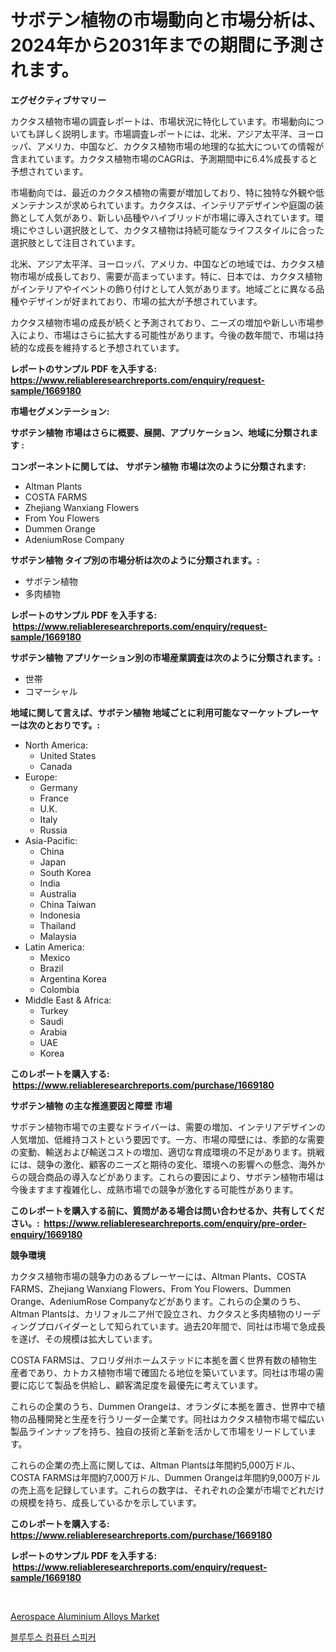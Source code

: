 <p><h1>サボテン植物の市場動向と市場分析は、2024年から2031年までの期間に予測されます。</h1></p><p><strong>エグゼクティブサマリー</strong></p>
<p><p>カクタス植物市場の調査レポートは、市場状況に特化しています。市場動向についても詳しく説明します。市場調査レポートには、北米、アジア太平洋、ヨーロッパ、アメリカ、中国など、カクタス植物市場の地理的な拡大についての情報が含まれています。カクタス植物市場のCAGRは、予測期間中に6.4%成長すると予想されています。</p><p>市場動向では、最近のカクタス植物の需要が増加しており、特に独特な外観や低メンテナンスが求められています。カクタスは、インテリアデザインや庭園の装飾として人気があり、新しい品種やハイブリッドが市場に導入されています。環境にやさしい選択肢として、カクタス植物は持続可能なライフスタイルに合った選択肢として注目されています。</p><p>北米、アジア太平洋、ヨーロッパ、アメリカ、中国などの地域では、カクタス植物市場が成長しており、需要が高まっています。特に、日本では、カクタス植物がインテリアやイベントの飾り付けとして人気があります。地域ごとに異なる品種やデザインが好まれており、市場の拡大が予想されています。</p><p>カクタス植物市場の成長が続くと予測されており、ニーズの増加や新しい市場参入により、市場はさらに拡大する可能性があります。今後の数年間で、市場は持続的な成長を維持すると予想されています。</p></p>
<p><strong>レポートのサンプル PDF を入手する: <a href="https://www.reliableresearchreports.com/enquiry/request-sample/1669180">https://www.reliableresearchreports.com/enquiry/request-sample/1669180</a></strong></p>
<p><strong>市場セグメンテーション:</strong></p>
<p><strong> サボテン植物 市場はさらに概要、展開、アプリケーション、地域に分類されます :</strong></p>
<p><strong>コンポーネントに関しては、 サボテン植物 市場は次のように分類されます: &nbsp;</strong></p>
<p><ul><li>Altman Plants</li><li>COSTA FARMS</li><li>Zhejiang Wanxiang Flowers</li><li>From You Flowers</li><li>Dummen Orange</li><li>AdeniumRose Company</li></ul></p>
<p><strong> サボテン植物 タイプ別の市場分析は次のように分類されます。:</strong></p>
<p><ul><li>サボテン植物</li><li>多肉植物</li></ul></p>
<p><strong>レポートのサンプル PDF を入手する: &nbsp;<a href="https://www.reliableresearchreports.com/enquiry/request-sample/1669180">https://www.reliableresearchreports.com/enquiry/request-sample/1669180</a></strong></p>
<p><strong> サボテン植物 アプリケーション別の市場産業調査は次のように分類されます。:</strong></p>
<p><ul><li>世帯</li><li>コマーシャル</li></ul></p>
<p><strong>地域に関して言えば、サボテン植物 地域ごとに利用可能なマーケットプレーヤーは次のとおりです。:</strong></p>
<p><ul>
    <li>
        North America:
        <ul>
            <li>United States</li>
            <li>Canada</li>
        </ul>
    </li>
    <li>
        Europe:
        <ul>
            <li>Germany</li>
            <li>France</li>
            <li>U.K.</li>
            <li>Italy</li>
            <li>Russia</li>
        </ul>
    </li>
    <li>
        Asia-Pacific:
        <ul>
            <li>China</li>
            <li>Japan</li>
            <li>South Korea</li>
            <li>India</li>
            <li>Australia</li>
            <li>China Taiwan</li>
            <li>Indonesia</li>
            <li>Thailand</li>
            <li>Malaysia</li>
        </ul>
    </li>
    <li>
        Latin America:
        <ul>
            <li>Mexico</li>
            <li>Brazil</li>
            <li>Argentina Korea</li>
            <li>Colombia</li>
        </ul>
    </li>
    <li>
        Middle East & Africa:
        <ul>
            <li>Turkey</li>
            <li>Saudi</li>
            <li>Arabia</li>
            <li>UAE</li>
            <li>Korea</li>
        </ul>
    </li>
    </ul></p>
<p><strong>このレポートを購入する: &nbsp;<a href="https://www.reliableresearchreports.com/purchase/1669180">https://www.reliableresearchreports.com/purchase/1669180</a></strong></p>
<p><strong>サボテン植物 の主な推進要因と障壁 市場</strong></p>
<p><p>サボテン植物市場での主要なドライバーは、需要の増加、インテリアデザインの人気増加、低維持コストという要因です。一方、市場の障壁には、季節的な需要の変動、輸送および輸送コストの増加、適切な育成環境の不足があります。挑戦には、競争の激化、顧客のニーズと期待の変化、環境への影響への懸念、海外からの競合商品の導入などがあります。これらの要因により、サボテン植物市場は今後ますます複雑化し、成熟市場での競争が激化する可能性があります。</p></p>
<p><strong>このレポートを購入する前に、質問がある場合は問い合わせるか、共有してください。:&nbsp; <a href="https://www.reliableresearchreports.com/enquiry/pre-order-enquiry/1669180">https://www.reliableresearchreports.com/enquiry/pre-order-enquiry/1669180</a></strong></p>
<p><strong>競争環境</strong></p>
<p><p>カクタス植物市場の競争力のあるプレーヤーには、Altman Plants、COSTA FARMS、Zhejiang Wanxiang Flowers、From You Flowers、Dummen Orange、AdeniumRose Companyなどがあります。これらの企業のうち、Altman Plantsは、カリフォルニア州で設立され、カクタスと多肉植物のリーディングプロバイダーとして知られています。過去20年間で、同社は市場で急成長を遂げ、その規模は拡大しています。</p><p>COSTA FARMSは、フロリダ州ホームステッドに本拠を置く世界有数の植物生産者であり、カトカス植物市場で確固たる地位を築いています。同社は市場の需要に応じて製品を供給し、顧客満足度を最優先に考えています。</p><p>これらの企業のうち、Dummen Orangeは、オランダに本拠を置き、世界中で植物の品種開発と生産を行うリーダー企業です。同社はカクタス植物市場で幅広い製品ラインナップを持ち、独自の技術と革新を活かして市場をリードしています。</p><p>これらの企業の売上高に関しては、Altman Plantsは年間約5,000万ドル、COSTA FARMSは年間約7,000万ドル、Dummen Orangeは年間約9,000万ドルの売上高を記録しています。これらの数字は、それぞれの企業が市場でどれだけの規模を持ち、成長しているかを示しています。</p></p>
<p><strong>このレポートを購入する: &nbsp; <a href="https://www.reliableresearchreports.com/purchase/1669180">https://www.reliableresearchreports.com/purchase/1669180</a></strong></p>
<p><strong>レポートのサンプル PDF を入手する: &nbsp;<a href="https://www.reliableresearchreports.com/enquiry/request-sample/1669180">https://www.reliableresearchreports.com/enquiry/request-sample/1669180</a></strong><strong></strong></p>
<p>&nbsp;</p>
<p><p><a href="https://five-trouble-98a.notion.site/Aerospace-Aluminium-Alloys-Market-Analysis-and-Market-Size-Global-Industry-Overview-Market-Segment-b3ec269efbec4e44ac1967ff9237aba2">Aerospace Aluminium Alloys Market</a></p><p><a href="https://github.com/wallacBahrtyinger567686/Market-Research-Report-List-1/blob/main/192341715240.md">블루투스 컴퓨터 스피커</a></p></p>
